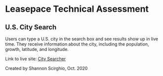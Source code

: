 # Leasepace Technical Assessment

## U.S. City Search
Users can type a U.S. city in the search box and see results show up in live time. They receive information about the city, including the population, growth, latitude, and longitude.


Link to live site: 
[City Searcher](https://leasepace-assessment.herokuapp.com/)


Created by Shannon Scirghio, Oct. 2020
